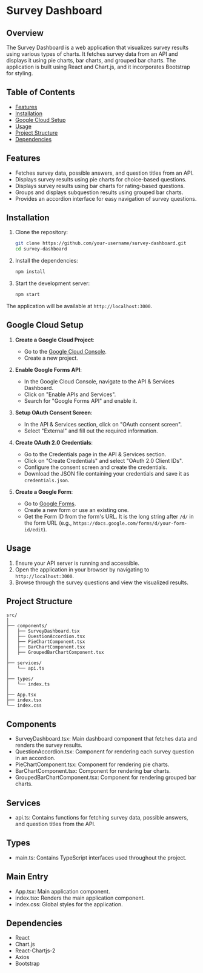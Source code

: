 # Survey Dashboard

## Overview

The Survey Dashboard is a web application that visualizes survey results using various types of charts. It fetches survey data from an API and displays it using pie charts, bar charts, and grouped bar charts. The application is built using React and Chart.js, and it incorporates Bootstrap for styling.

## Table of Contents

- [Features](#features)
- [Installation](#installation)
- [Google Cloud Setup](#google-cloud-setup)
- [Usage](#usage)
- [Project Structure](#project-structure)
- [Dependencies](#dependencies)

## Features

- Fetches survey data, possible answers, and question titles from an API.
- Displays survey results using pie charts for choice-based questions.
- Displays survey results using bar charts for rating-based questions.
- Groups and displays subquestion results using grouped bar charts.
- Provides an accordion interface for easy navigation of survey questions.

## Installation

1. Clone the repository:

   ```sh
   git clone https://github.com/your-username/survey-dashboard.git
   cd survey-dashboard
   ```

2. Install the dependencies:

   ```sh
   npm install
   ```

3. Start the development server:

   ```sh
   npm start
   ```

The application will be available at `http://localhost:3000`.

## Google Cloud Setup

1. **Create a Google Cloud Project**:

   - Go to the [Google Cloud Console](https://console.cloud.google.com/).
   - Create a new project.

2. **Enable Google Forms API**:

   - In the Google Cloud Console, navigate to the API & Services Dashboard.
   - Click on "Enable APIs and Services".
   - Search for "Google Forms API" and enable it.

3. **Setup OAuth Consent Screen**:

   - In the API & Services section, click on "OAuth consent screen".
   - Select "External" and fill out the required information.

4. **Create OAuth 2.0 Credentials**:

   - Go to the Credentials page in the API & Services section.
   - Click on "Create Credentials" and select "OAuth 2.0 Client IDs".
   - Configure the consent screen and create the credentials.
   - Download the JSON file containing your credentials and save it as `credentials.json`.

5. **Create a Google Form**:
   - Go to [Google Forms](https://forms.google.com/).
   - Create a new form or use an existing one.
   - Get the Form ID from the form's URL. It is the long string after `/d/` in the form URL (e.g., `https://docs.google.com/forms/d/your-form-id/edit`).

## Usage

1. Ensure your API server is running and accessible.
2. Open the application in your browser by navigating to `http://localhost:3000`.
3. Browse through the survey questions and view the visualized results.

## Project Structure

```plaintext
src/
│
├── components/
│   ├── SurveyDashboard.tsx
│   ├── QuestionAccordion.tsx
│   ├── PieChartComponent.tsx
│   ├── BarChartComponent.tsx
│   ├── GroupedBarChartComponent.tsx
│
├── services/
│   └── api.ts
│
├── types/
│   └── index.ts
│
├── App.tsx
├── index.tsx
└── index.css
```

## Components

- SurveyDashboard.tsx: Main dashboard component that fetches data and renders the survey results.
- QuestionAccordion.tsx: Component for rendering each survey question in an accordion.
- PieChartComponent.tsx: Component for rendering pie charts.
- BarChartComponent.tsx: Component for rendering bar charts.
- GroupedBarChartComponent.tsx: Component for rendering grouped bar charts.

## Services

- api.ts: Contains functions for fetching survey data, possible answers, and question titles from the API.

## Types

- main.ts: Contains TypeScript interfaces used throughout the project.

## Main Entry

- App.tsx: Main application component.
- index.tsx: Renders the main application component.
- index.css: Global styles for the application.

## Dependencies

- React
- Chart.js
- React-Chartjs-2
- Axios
- Bootstrap
